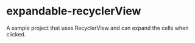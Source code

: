 # expandable-recyclerView
A sample project that uses RecyclerView and can expand the cells when clicked.
